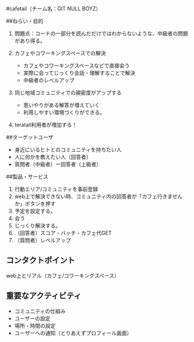 #cafetail（チーム名：GIT NULL BOYZ）

##ねらい・目的
1. 問題点：コードの一部分を読んだだけではわからないような、中級者の問題があり得る。

2.  カフェやコワーキングスペースでの解決
	- カフェやコワーキングスペースなどで直接会う
	- 実際に会ってじっくり会話・理解することで解決
	- 中級者のレベルアップ

3. 同じ地域コミュニティでの親密度がアップする
	- 思いやりがある解答が増えていく
	- 利用しやすい環境づくりができる。
4. teratail利用者が増加する！


##ターゲットユーザ

- 身近にいるヒトとのコミュニティを持ちたい人
- 人に何かを教えたい人（回答者）
- 質問者（中級者）ー回答者（上級者）

##製品・サービス

1. 行動エリア/コミュニティを事前登録
2. web上で解決できない時、コミュニティ内の回答者が「カフェ行きませんか」ボタンを押す
3. 予定を設定する。
4. 会う
5. じっくり解決する。
6. （回答者）スコア・バッチ・カフェ代GET
7. （質問者）レベルアップ

## コンタクトポイント

web上とリアル（カフェ/コワーキングスペース）

## 重要なアクティビティ

- コミュニティの仕組み
- ユーザーの設定
- 場所・時間の設定
- ユーザーへの通知（とりあえずプロフィール画面）